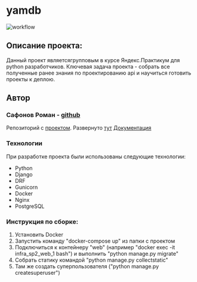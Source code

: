 # yamdb
![workflow](https://github.com/SafonovRoman/yamdb_final/actions/workflows/yamdb.yaml/badge.svg)

## Описание проекта:

Данный проект являетсягрупповым в курсе Яндекс.Практикум для python разработчиков. Ключевая задача проекта - собрать все полученные ранее знания по проектированию api и научиться готовить проекты к деплою.

## Автор
### Сафонов Роман - [github](https://github.com/SafonovRoman/)

Репозиторий с [проектом](https://github.com/SafonovRoman/infra_sp2).
Развернуто [тут](http://130.193.41.133/)
[Документация](http://130.193.41.133/redoc/)

### Технологии

При разработке проекта были использованы следующие технологии:

* Python
* Django
* DRF
* Gunicorn
* Docker
* Nginx
* PostgreSQL

### Инструкция по сборке:
1. Установить Docker
2. Запустить команду "docker-compose up" из папки с проектом
3. Подключиться к контейнеру "web" (например "docker exec -it infra_sp2_web_1 bash") и выполнить "python manage.py migrate"
4. Собрать статику командой "python manage.py collectstatic"
5. Там же создать суперпользователя ("python manage.py createsuperuser")


